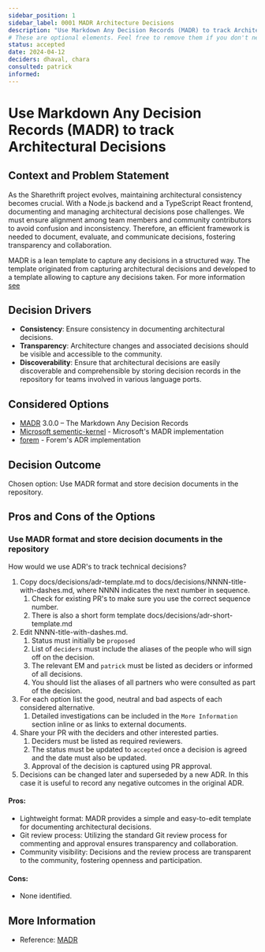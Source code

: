 ```yaml
---
sidebar_position: 1
sidebar_label: 0001 MADR Architecture Decisions
description: "Use Markdown Any Decision Records (MADR) to track Architectural Decisions."
# These are optional elements. Feel free to remove them if you don't need them.
status: accepted
date: 2024-04-12
deciders: dhaval, chara
consulted: patrick
informed:
---
```


# Use Markdown Any Decision Records (MADR) to track Architectural Decisions

## Context and Problem Statement

As the Sharethrift project evolves, maintaining architectural consistency becomes crucial. With a Node.js backend and a TypeScript React frontend, documenting and managing architectural decisions pose challenges. We must ensure alignment among team members and community contributors to avoid confusion and inconsistency. Therefore, an efficient framework is needed to document, evaluate, and communicate decisions, fostering transparency and collaboration.

MADR is a lean template to capture any decisions in a structured way. The template originated from capturing architectural decisions and developed to a template allowing to capture any decisions taken.
For more information [see](https://adr.github.io/)

## Decision Drivers

- **Consistency**: Ensure consistency in documenting architectural decisions.
- **Transparency**: Architecture changes and associated decisions should be visible and accessible to the community.
- **Discoverability**: Ensure that architectural decisions are easily discoverable and comprehensible by storing decision records in the repository for teams involved in various language ports.

## Considered Options

* [MADR](https://adr.github.io/madr/) 3.0.0 – The Markdown Any Decision Records
* [Microsoft sementic-kernel](https://github.com/microsoft/semantic-kernel/tree/main/docs/decisions) - Microsoft's MADR implementation
* [forem](https://github.com/forem/forem-docs) - Forem's ADR implementation

## Decision Outcome

Chosen option: Use MADR format and store decision documents in the repository.

## Pros and Cons of the Options

### Use MADR format and store decision documents in the repository

How would we use ADR's to track technical decisions?

1. Copy docs/decisions/adr-template.md to docs/decisions/NNNN-title-with-dashes.md, where NNNN indicates the next number in sequence.
   1. Check for existing PR's to make sure you use the correct sequence number.
   2. There is also a short form template docs/decisions/adr-short-template.md
2. Edit NNNN-title-with-dashes.md.
   1. Status must initially be `proposed`
   2. List of `deciders` must include the aliases of the people who will sign off on the decision.
   3. The relevant EM and `patrick` must be listed as deciders or informed of all decisions.
   4. You should list the aliases of all partners who were consulted as part of the decision.
3. For each option list the good, neutral and bad aspects of each considered alternative.
   1. Detailed investigations can be included in the `More Information` section inline or as links to external documents.
4. Share your PR with the deciders and other interested parties.
   1. Deciders must be listed as required reviewers.
   2. The status must be updated to `accepted` once a decision is agreed and the date must also be updated.
   3. Approval of the decision is captured using PR approval.
5. Decisions can be changed later and superseded by a new ADR. In this case it is useful to record any negative outcomes in the original ADR.

#### Pros:

- Lightweight format: MADR provides a simple and easy-to-edit template for documenting architectural decisions.
- Git review process: Utilizing the standard Git review process for commenting and approval ensures transparency and collaboration.
- Community visibility: Decisions and the review process are transparent to the community, fostering openness and participation.

#### Cons:

- None identified.

<!-- This is an optional element. Feel free to remove. -->

## More Information

- Reference: [MADR](https://github.com/microsoft/semantic-kernel/blob/main/docs/decisions/0001-madr-architecture-decisions.md)

